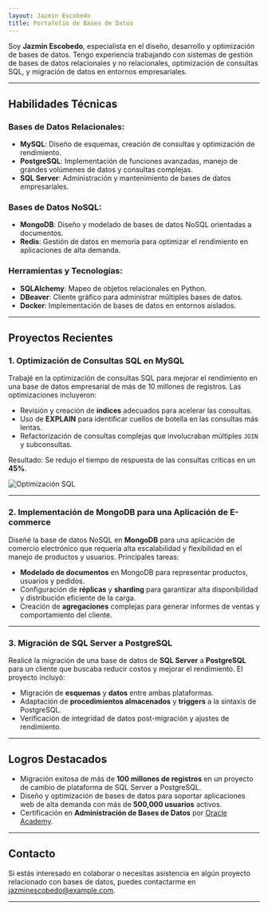 ```yaml
---
layout: Jazmin Escobedo
title: Portafolio de Bases de Datos
---
```




Soy **Jazmin Escobedo**, especialista en el diseño, desarrollo y optimización de bases de datos. Tengo experiencia trabajando con sistemas de gestión de bases de datos relacionales y no relacionales, optimización de consultas SQL, y migración de datos en entornos empresariales.

---

## Habilidades Técnicas

### Bases de Datos Relacionales:
- **MySQL**: Diseño de esquemas, creación de consultas y optimización de rendimiento.
- **PostgreSQL**: Implementación de funciones avanzadas, manejo de grandes volúmenes de datos y consultas complejas.
- **SQL Server**: Administración y mantenimiento de bases de datos empresariales.

### Bases de Datos NoSQL:
- **MongoDB**: Diseño y modelado de bases de datos NoSQL orientadas a documentos.
- **Redis**: Gestión de datos en memoria para optimizar el rendimiento en aplicaciones de alta demanda.

### Herramientas y Tecnologías:
- **SQLAlchemy**: Mapeo de objetos relacionales en Python.
- **DBeaver**: Cliente gráfico para administrar múltiples bases de datos.
- **Docker**: Implementación de bases de datos en entornos aislados.

---

## Proyectos Recientes

### 1. **Optimización de Consultas SQL en MySQL**

Trabajé en la optimización de consultas SQL para mejorar el rendimiento en una base de datos empresarial de más de 10 millones de registros. Las optimizaciones incluyeron:

- Revisión y creación de **índices** adecuados para acelerar las consultas.
- Uso de **EXPLAIN** para identificar cuellos de botella en las consultas más lentas.
- Refactorización de consultas complejas que involucraban múltiples `JOIN` y subconsultas.

Resultado: Se redujo el tiempo de respuesta de las consultas críticas en un **45%**.

![Optimización SQL](https://miweb.com/images/optim_sql.png)

---

### 2. **Implementación de MongoDB para una Aplicación de E-commerce**

Diseñé la base de datos NoSQL en **MongoDB** para una aplicación de comercio electrónico que requería alta escalabilidad y flexibilidad en el manejo de productos y usuarios. Principales tareas:

- **Modelado de documentos** en MongoDB para representar productos, usuarios y pedidos.
- Configuración de **réplicas** y **sharding** para garantizar alta disponibilidad y distribución eficiente de la carga.
- Creación de **agregaciones** complejas para generar informes de ventas y comportamiento del cliente.

---

### 3. **Migración de SQL Server a PostgreSQL**

Realicé la migración de una base de datos de **SQL Server** a **PostgreSQL** para un cliente que buscaba reducir costos y mejorar el rendimiento. El proyecto incluyó:

- Migración de **esquemas** y **datos** entre ambas plataformas.
- Adaptación de **procedimientos almacenados** y **triggers** a la sintaxis de PostgreSQL.
- Verificación de integridad de datos post-migración y ajustes de rendimiento.

---

## Logros Destacados

- Migración exitosa de más de **100 millones de registros** en un proyecto de cambio de plataforma de SQL Server a PostgreSQL.
- Diseño y optimización de bases de datos para soportar aplicaciones web de alta demanda con más de **500,000 usuarios** activos.
- Certificación en **Administración de Bases de Datos** por [Oracle Academy](https://academy.oracle.com).

---

## Contacto

Si estás interesado en colaborar o necesitas asistencia en algún proyecto relacionado con bases de datos, puedes contactarme en [jazminescobedo@example.com](mailto:jazminescobedo@example.com).

---
